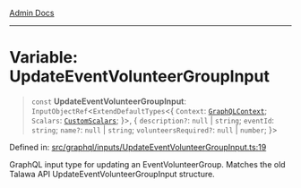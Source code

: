 [Admin Docs](/)

***

# Variable: UpdateEventVolunteerGroupInput

> `const` **UpdateEventVolunteerGroupInput**: `InputObjectRef`\<`ExtendDefaultTypes`\<\{ `Context`: [`GraphQLContext`](../../../context/type-aliases/GraphQLContext.md); `Scalars`: [`CustomScalars`](../../../scalars/type-aliases/CustomScalars.md); \}\>, \{ `description?`: `null` \| `string`; `eventId`: `string`; `name?`: `null` \| `string`; `volunteersRequired?`: `null` \| `number`; \}\>

Defined in: [src/graphql/inputs/UpdateEventVolunteerGroupInput.ts:19](https://github.com/Sourya07/talawa-api/blob/2dc82649c98e5346c00cdf926fe1d0bc13ec1544/src/graphql/inputs/UpdateEventVolunteerGroupInput.ts#L19)

GraphQL input type for updating an EventVolunteerGroup.
Matches the old Talawa API UpdateEventVolunteerGroupInput structure.
